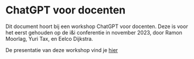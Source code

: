# ChatGPT voor docenten

Dit document hoort bij een workshop ChatGPT voor docenten. Deze is voor het eerst gehouden op de i&i conferentie in november 2023, door Ramon Moorlag, Yuri Tax, en Eelco Dijkstra.

De presentatie van deze workshop vind je [hier](figs/chatten-met-docenten.pdf)

